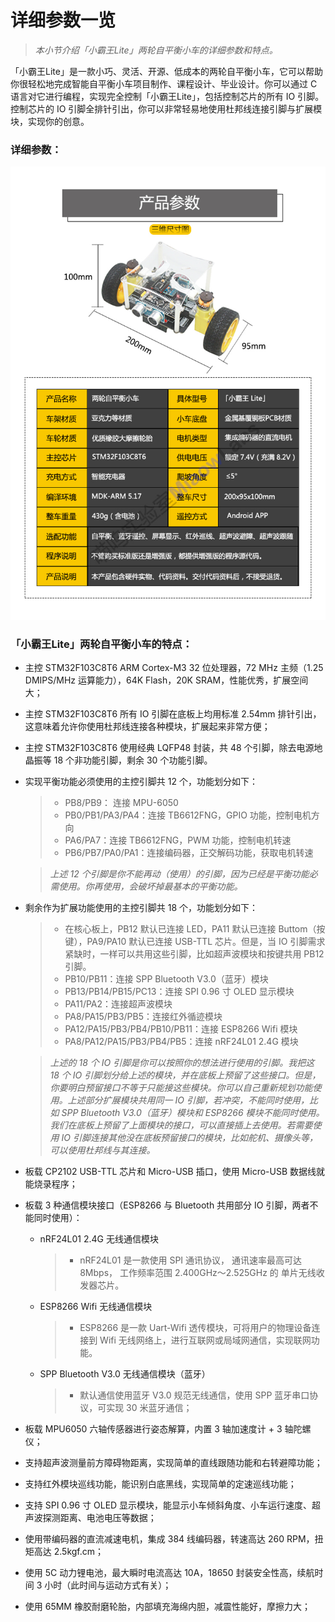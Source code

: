 # 详细参数一览

> *本小节介绍「小霸王Lite」两轮自平衡小车的详细参数和特点。*

「小霸王Lite」是一款小巧、灵活、开源、低成本的两轮自平衡小车，它可以帮助你很轻松地完成智能自平衡小车项目制作、课程设计、毕业设计。你可以通过 C 语言对它进行编程，实现完全控制「小霸王Lite」，包括控制芯片的所有 IO 引脚。控制芯片的 IO 引脚全排针引出，你可以非常轻易地使用杜邦线连接引脚与扩展模块，实现你的创意。

### 详细参数：

![详细参数](/img/参数一览.jpg)

### 「小霸王Lite」两轮自平衡小车的特点：

* 主控 STM32F103C8T6 ARM Cortex-M3 32 位处理器，72 MHz 主频（1.25 DMIPS/MHz 运算能力），64K Flash，20K SRAM，性能优秀，扩展空间大；
* 主控 STM32F103C8T6 所有 IO 引脚在底板上均用标准 2.54mm 排针引出，这意味着允许你使用杜邦线连接各种模块，扩展起来非常方便；
* 主控 STM32F103C8T6 使用经典 LQFP48 封装，共 48 个引脚，除去电源地晶振等 18 个非功能引脚，剩余 30 个功能引脚。
* 实现平衡功能必须使用的主控引脚共 12 个，功能划分如下：
    > * PB8/PB9： 连接 MPU-6050
    > * PB0/PB1/PA3/PA4：连接 TB6612FNG，GPIO 功能，控制电机方向
    > * PA6/PA7：连接 TB6612FNG，PWM 功能，控制电机转速
    > * PB6/PB7/PA0/PA1：连接编码器，正交解码功能，获取电机转速

    >  *上述 12 个引脚是你不能再动（使用）的引脚，因为已经是平衡功能必需使用。你再使用，会破坏掉最基本的平衡功能。*

* 剩余作为扩展功能使用的主控引脚共 18 个，功能划分如下：
    > * 在核心板上，PB12 默认已连接 LED，PA11 默认已连接 Buttom（按键），PA9/PA10 默认已连接 USB-TTL 芯片。但是，当 IO 引脚需求紧缺时，一样可以共用这些引脚，比如超声波模块和按键共用 PB12 引脚。
    > * PB10/PB11：连接 SPP Bluetooth V3.0（蓝牙）模块
    > * PB13/PB14/PB15/PC13：连接 SPI 0.96 寸 OLED 显示模块
    > * PA11/PA2：连接超声波模块
    > * PA8/PA15/PB3/PB5：连接红外循迹模块
    > * PA12/PA15/PB3/PB4/PB10/PB11：连接 ESP8266 Wifi 模块
    > * PA8/PA12/PA15/PB3/PB4/PB5：连接 nRF24L01 2.4G 模块

    >  *上述的 18 个 IO 引脚是你可以按照你的想法进行使用的引脚。我把这 18 个 IO 引脚划分给上述的模块，并在底板上预留了这些接口。但是，你要明白预留接口不等于只能接这些模块。你可以自己重新规划功能使用。上述部分扩展模块共用同一 IO 引脚，若冲突，不能同时使用，比如 SPP Bluetooth V3.0（蓝牙）模块和 ESP8266 模块不能同时使用。我们在底板上预留了上面模块的接口，可以直接插上去使用。若需要使用 IO 引脚连接其他没在底板预留接口的模块，比如舵机、摄像头等，可以使用杜邦线与其连接。*

* 板载 CP2102 USB-TTL 芯片和 Micro-USB 插口，使用 Micro-USB 数据线就能烧录程序；
* 板载 3 种通信模块接口（ESP8266 与 Bluetooth 共用部分 IO 引脚，两者不能同时使用）：
    * nRF24L01 2.4G 无线通信模块
        > * nRF24L01 是一款使用 SPI 通讯协议， 通讯速率最高可达 8Mbps， 工作频率范围 2.400GHz～2.525GHz 的 单片无线收发器芯片。
    * ESP8266 Wifi 无线通信模块
        > * ESP8266 是一款 Uart-Wifi 透传模块，可将用户的物理设备连接到 Wifi 无线网络上，进行互联网或局域网通信，实现联网功能。 
    * SPP Bluetooth V3.0 无线通信模块（蓝牙）
        > * 默认通信使用蓝牙 V3.0 规范无线通信，使用 SPP 蓝牙串口协议，可实现 30 米蓝牙通信；
* 板载 MPU6050 六轴传感器进行姿态解算，内置 3 轴加速度计 + 3 轴陀螺仪；
* 支持超声波测量前方障碍物距离，实现简单的直线跟随功能和右转避障功能；
* 支持红外模块巡线功能，能识别白底黑线，实现简单的定速巡线功能；
* 支持 SPI 0.96 寸 OLED 显示模块，能显示小车倾斜角度、小车运行速度、超声波探测距离、电池电压等数据；
* 使用带编码器的直流减速电机，集成 384 线编码器，转速高达 260 RPM，扭矩高达 2.5kgf.cm；
* 使用 5C 动力锂电池，最大瞬时电流高达 10A，18650 封装安全性高，续航时间 3 小时（此时间与运动方式有关）；
* 使用 65MM 橡胶耐磨轮胎，内部填充海绵内胆，减震性能好，摩擦力大；



